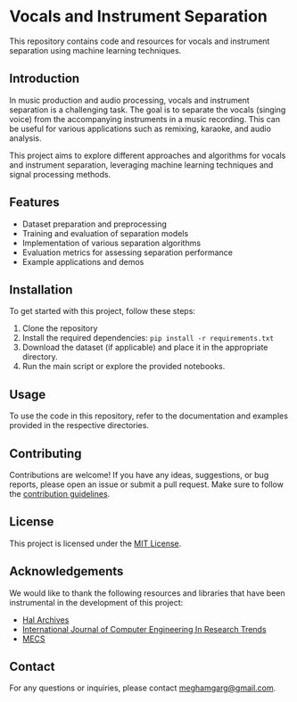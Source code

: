 # Vocals and Instrument Separation

This repository contains code and resources for vocals and instrument separation using machine learning techniques.

## Introduction

In music production and audio processing, vocals and instrument separation is a challenging task. The goal is to separate the vocals (singing voice) from the accompanying instruments in a music recording. This can be useful for various applications such as remixing, karaoke, and audio analysis.

This project aims to explore different approaches and algorithms for vocals and instrument separation, leveraging machine learning techniques and signal processing methods.

## Features

- Dataset preparation and preprocessing
- Training and evaluation of separation models
- Implementation of various separation algorithms
- Evaluation metrics for assessing separation performance
- Example applications and demos

## Installation

To get started with this project, follow these steps:

1. Clone the repository
2. Install the required dependencies: `pip install -r requirements.txt`
3. Download the dataset (if applicable) and place it in the appropriate directory.
4. Run the main script or explore the provided notebooks.

## Usage

To use the code in this repository, refer to the documentation and examples provided in the respective directories.

## Contributing

Contributions are welcome! If you have any ideas, suggestions, or bug reports, please open an issue or submit a pull request. Make sure to follow the [contribution guidelines](CONTRIBUTING.md).

## License

This project is licensed under the [MIT License](LICENSE).

## Acknowledgements

We would like to thank the following resources and libraries that have been instrumental in the development of this project:

- [Hal Archives](https://hal.archives-ouvertes.fr/hal-01120685v4)
- [International Journal of Computer Engineering In Research Trends](http://www.ijcert.org/)
- [MECS](MECS)

## Contact

For any questions or inquiries, please contact [meghamgarg@gmail.com](mailto:meghamgarg@gmail.com).

